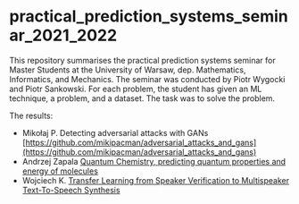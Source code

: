 # practical_prediction_systems_seminar_2021_2022

This repository summarises the practical prediction systems seminar for Master Students at the University of Warsaw, dep. Mathematics, Informatics, and Mechanics. The seminar was conducted by Piotr Wygocki and Piotr Sankowski. For each problem, the student has given an ML technique, a problem, and a dataset. The task was to solve the problem.

The results:

- Mikołaj P. Detecting adversarial attacks with GANs [https://github.com/mikipacman/adversarial_attacks_and_gans](https://github.com/mikipacman/adversarial_attacks_and_gans)
- Andrzej Zapala [Quantum Chemistry, predicting quantum properties and energy of molecules](https://github.com/a-zapala/quantum_chemistry)
- Wojciech K. [Transfer Learning from Speaker Verification to Multispeaker Text-To-Speech Synthesis](https://github.com/wojtekk23/tacotron)
